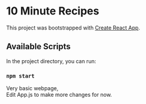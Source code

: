 # 10 Minute Recipes

This project was bootstrapped with [Create React App](https://github.com/facebook/create-react-app).

## Available Scripts

In the project directory, you can run:

### `npm start`

Very basic webpage,\
Edit App.js to make more changes for now.